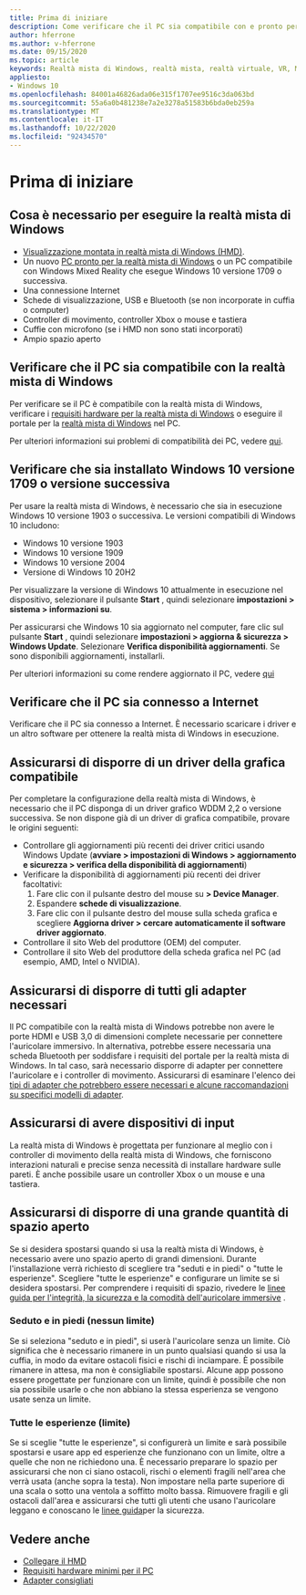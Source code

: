 ```yaml
---
title: Prima di iniziare
description: Come verificare che il PC sia compatibile con e pronto per la realtà mista di Windows.
author: hferrone
ms.author: v-hferrone
ms.date: 09/15/2020
ms.topic: article
keywords: Realtà mista di Windows, realtà mista, realtà virtuale, VR, MR, compatibilità, compatibilità, introduzione, configurazione, PC, requisiti di sistema
appliesto:
- Windows 10
ms.openlocfilehash: 84001a46826ada06e315f1707ee9516c3da063bd
ms.sourcegitcommit: 55a6a0b481238e7a2e3278a51583b6bda0eb259a
ms.translationtype: MT
ms.contentlocale: it-IT
ms.lasthandoff: 10/22/2020
ms.locfileid: "92434570"
---
```

# <a name="before-you-start"></a>Prima di iniziare

## <a name="what-youll-need-to-run-windows-mixed-reality"></a>Cosa è necessario per eseguire la realtà mista di Windows

* [Visualizzazione montata in realtà mista di Windows (HMD)](https://www.microsoft.com/en-us/windows/windows-mixed-reality-devices).
* Un nuovo [PC pronto per la realtà mista di Windows](https://support.microsoft.com/en-us/help/4039260/windows-10-mixed-reality-pc-hardware-guidelines) o un PC compatibile con Windows Mixed Reality che esegue Windows 10 versione 1709 o successiva.
* Una connessione Internet
* Schede di visualizzazione, USB e Bluetooth (se non incorporate in cuffia o computer)
* Controller di movimento, controller Xbox o mouse e tastiera
* Cuffie con microfono (se i HMD non sono stati incorporati)
* Ampio spazio aperto

## <a name="make-sure-your-pc-is-compatible-with-windows-mixed-reality"></a>Verificare che il PC sia compatibile con la realtà mista di Windows

Per verificare se il PC è compatibile con la realtà mista di Windows, verificare i [requisiti hardware per la realtà mista di Windows](windows-mixed-reality-minimum-pc-hardware-compatibility-guidelines.md) o eseguire il portale per la [realtà mista di Windows](install-windows-mixed-reality.md#launch-mixed-reality-portal) nel PC.

Per ulteriori informazioni sui problemi di compatibilità dei PC, vedere [qui](https://support.microsoft.com/en-us/help/4045777/windows-10-get-help-with-pc-compatibility-in-windows-mixed-reality).

## <a name="make-sure-you-have-the-windows-10-version-1709-or-newer-installed"></a>Verificare che sia installato Windows 10 versione 1709 o versione successiva

Per usare la realtà mista di Windows, è necessario che sia in esecuzione Windows 10 versione 1903 o successiva. Le versioni compatibili di Windows 10 includono:

* Windows 10 versione 1903
* Windows 10 versione 1909
* Windows 10 versione 2004
* Versione di Windows 10 20H2

Per visualizzare la versione di Windows 10 attualmente in esecuzione nel dispositivo, selezionare il pulsante **Start** , quindi selezionare **impostazioni > sistema > informazioni su**.

Per assicurarsi che Windows 10 sia aggiornato nel computer, fare clic sul pulsante **Start** , quindi selezionare **impostazioni > aggiorna & sicurezza > Windows Update**.  Selezionare **Verifica disponibilità aggiornamenti**. Se sono disponibili aggiornamenti, installarli.

Per ulteriori informazioni su come rendere aggiornato il PC, vedere [qui](https://support.microsoft.com/en-us/help/12373/windows-update-faq)

## <a name="make-sure-your-pc-is-connected-to-the-internet"></a>Verificare che il PC sia connesso a Internet

Verificare che il PC sia connesso a Internet. È necessario scaricare i driver e un altro software per ottenere la realtà mista di Windows in esecuzione.

## <a name="make-sure-you-have-a-compatible-graphics-driver"></a>Assicurarsi di disporre di un driver della grafica compatibile

Per completare la configurazione della realtà mista di Windows, è necessario che il PC disponga di un driver grafico WDDM 2,2 o versione successiva. Se non dispone già di un driver di grafica compatibile, provare le origini seguenti:

* Controllare gli aggiornamenti più recenti dei driver critici usando Windows Update (**avviare > impostazioni di Windows > aggiornamento e sicurezza > verifica della disponibilità di aggiornamenti**)
* Verificare la disponibilità di aggiornamenti più recenti dei driver facoltativi:
    1. Fare clic con il pulsante destro del mouse su **> Device Manager**.
    2. Espandere **schede di visualizzazione**.
    3. Fare clic con il pulsante destro del mouse sulla scheda grafica e scegliere **Aggiorna driver > cercare automaticamente il software driver aggiornato**.
* Controllare il sito Web del produttore (OEM) del computer.
* Controllare il sito Web del produttore della scheda grafica nel PC (ad esempio, AMD, Intel o NVIDIA).

## <a name="make-sure-that-you-have-any-required-adapters"></a>Assicurarsi di disporre di tutti gli adapter necessari

Il PC compatibile con la realtà mista di Windows potrebbe non avere le porte HDMI e USB 3,0 di dimensioni complete necessarie per connettere l'auricolare immersivo. In alternativa, potrebbe essere necessaria una scheda Bluetooth per soddisfare i requisiti del portale per la realtà mista di Windows.  In tal caso, sarà necessario disporre di adapter per connettere l'auricolare e i controller di movimento. Assicurarsi di esaminare l'elenco dei [tipi di adapter che potrebbero essere necessari e alcune raccomandazioni su specifici modelli di adapter](recommended-adapters-for-windows-mixed-reality-capable-pcs.md).

## <a name="make-sure-that-you-have-input-devices"></a>Assicurarsi di avere dispositivi di input

La realtà mista di Windows è progettata per funzionare al meglio con i controller di movimento della realtà mista di Windows, che forniscono interazioni naturali e precise senza necessità di installare hardware sulle pareti. È anche possibile usare un controller Xbox o un mouse e una tastiera.

## <a name="make-sure-that-you-have-a-large-open-space"></a>Assicurarsi di disporre di una grande quantità di spazio aperto

Se si desidera spostarsi quando si usa la realtà mista di Windows, è necessario avere uno spazio aperto di grandi dimensioni.  Durante l'installazione verrà richiesto di scegliere tra "seduti e in piedi" o "tutte le esperienze". Scegliere "tutte le esperienze" e configurare un limite se si desidera spostarsi. Per comprendere i requisiti di spazio, rivedere le [linee guida per l'integrità, la sicurezza e la comodità dell'auricolare immersive](wmr-health-safety-comfort.md) .

### <a name="seated-and-standing-no-boundary"></a>Seduto e in piedi (nessun limite)

Se si seleziona "seduto e in piedi", si userà l'auricolare senza un limite. Ciò significa che è necessario rimanere in un punto qualsiasi quando si usa la cuffia, in modo da evitare ostacoli fisici e rischi di inciampare. È possibile rimanere in attesa, ma non è consigliabile spostarsi. Alcune app possono essere progettate per funzionare con un limite, quindi è possibile che non sia possibile usarle o che non abbiano la stessa esperienza se vengono usate senza un limite.

### <a name="all-experiences-boundary"></a>Tutte le esperienze (limite)

Se si sceglie "tutte le esperienze", si configurerà un limite e sarà possibile spostarsi e usare app ed esperienze che funzionano con un limite, oltre a quelle che non ne richiedono una. È necessario preparare lo spazio per assicurarsi che non ci siano ostacoli, rischi o elementi fragili nell'area che verrà usata (anche sopra la testa). Non impostare nella parte superiore di una scala o sotto una ventola a soffitto molto bassa. Rimuovere fragili e gli ostacoli dall'area e assicurarsi che tutti gli utenti che usano l'auricolare leggano e conoscano le [linee guida](https://support.microsoft.com/en-us/help/4039969/windows-10-mixed-reality-immersive-headset-health-safety-comfort)per la sicurezza.

## <a name="see-also"></a>Vedere anche

* [Collegare il HMD](plug-in-your-headset.md)
* [Requisiti hardware minimi per il PC](windows-mixed-reality-minimum-pc-hardware-compatibility-guidelines.md)
* [Adapter consigliati](recommended-adapters-for-windows-mixed-reality-capable-pcs.md)